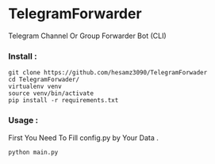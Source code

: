 # TelegramForwarder
Telegram Channel Or Group Forwarder Bot (CLI)

### Install :

````
git clone https://github.com/hesamz3090/TelegramForwader
cd TelegramForwader/
virtualenv venv
source venv/bin/activate
pip install -r requirements.txt
````

### Usage :
First You Need To Fill config.py by Your Data .

````
python main.py
````